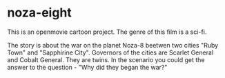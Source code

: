 noza-eight
==========

This is an openmovie cartoon project. The genre of this film is a sci-fi.

The story is about the war on the planet Noza-8 beetwen two cities "Ruby Town" and "Sapphirine City".
Governors of the cities are Scarlet General and Cobalt General. They are twins. In the scenario
you could get the answer to the question - "Why did they began the war?"